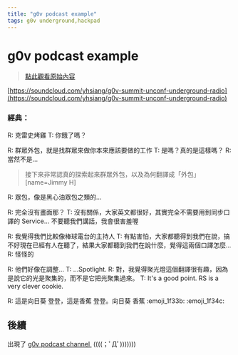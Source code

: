 ```yaml
---
title: "g0v podcast example"
tags: g0v underground,hackpad
---
```


# g0v podcast example

> [點此觀看原始內容](https://g0v.hackpad.tw/R3R4paLEXxr)



[https://soundcloud.com/yhsiang/g0v-summit-unconf-underground-radio](https://soundcloud.com/yhsiang/g0v-summit-unconf-underground-radio)

### 經典：

R: 克雷史烤雞
T: 你餓了嗎？

R: 群眾外包，就是找群眾來做你本來應該要做的工作
T: 是嗎？真的是這樣嗎？
R: 當然不是...
> 接下來非常認真的探索起來群眾外包，以及為何翻譯成「外包」
> [name=Jimmy H]


R: 眾包，像是黑心油眾包之類的...

R: 完全沒有畫面那？
T: 沒有關係，大家英文都很好，其實完全不需要用到同步口譯的 Service... 不要聽我們講話，我會很害羞喔

R: 我覺得我們比較像棒球電台的主持人
T: 有點害怕，大家都聽得到我們在說，搞不好現在已經有人在聽了，結果大家都聽到我們在說什麼，覺得這兩個口譯怎麼...
R: 怪怪的

R: 他們好像在調整...
T: ...Spotlight.
R: 對，我覺得聚光燈這個翻譯很有趣，因為是說它的光是聚集的，而不是它把光聚集過來。
T: It's a good point. RS is a very clever cookie.

R: 這是向日葵 登登，這是香蕉 登登。向日葵 香蕉 :emoji_1f33b: :emoji_1f34c:

## 後續

出現了 [g0v podcast channel ](https://g0v.hackpad.tw/gRD6cdgU5Jo) ((((；ﾟДﾟ)))))))

